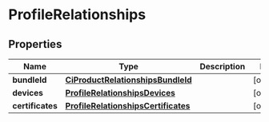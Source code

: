 

# ProfileRelationships


## Properties

| Name | Type | Description | Notes |
|------------ | ------------- | ------------- | -------------|
|**bundleId** | [**CiProductRelationshipsBundleId**](CiProductRelationshipsBundleId.md) |  |  [optional] |
|**devices** | [**ProfileRelationshipsDevices**](ProfileRelationshipsDevices.md) |  |  [optional] |
|**certificates** | [**ProfileRelationshipsCertificates**](ProfileRelationshipsCertificates.md) |  |  [optional] |



